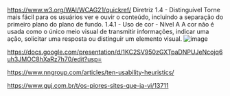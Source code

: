 https://www.w3.org/WAI/WCAG21/quickref/
Diretriz 1.4 - Distinguível
Torne mais fácil para os usuários ver e ouvir o conteúdo, incluindo a separação do primeiro plano do plano de fundo.
1.4.1 - Uso de cor - Nível A
A cor não é usada como o único meio visual de transmitir informações, indicar uma ação, solicitar uma resposta ou distinguir um elemento visual.
![image](otaviopane/bertoti/imgs/consorcio123.png)



https://docs.google.com/presentation/d/1KC2SV950zGXTpaDNPUJeNcojq6uh3JMOC8hXaRz7h70/edit?usp=


https://www.nngroup.com/articles/ten-usability-heuristics/


https://www.guj.com.br/t/os-piores-sites-que-ja-vi/13711